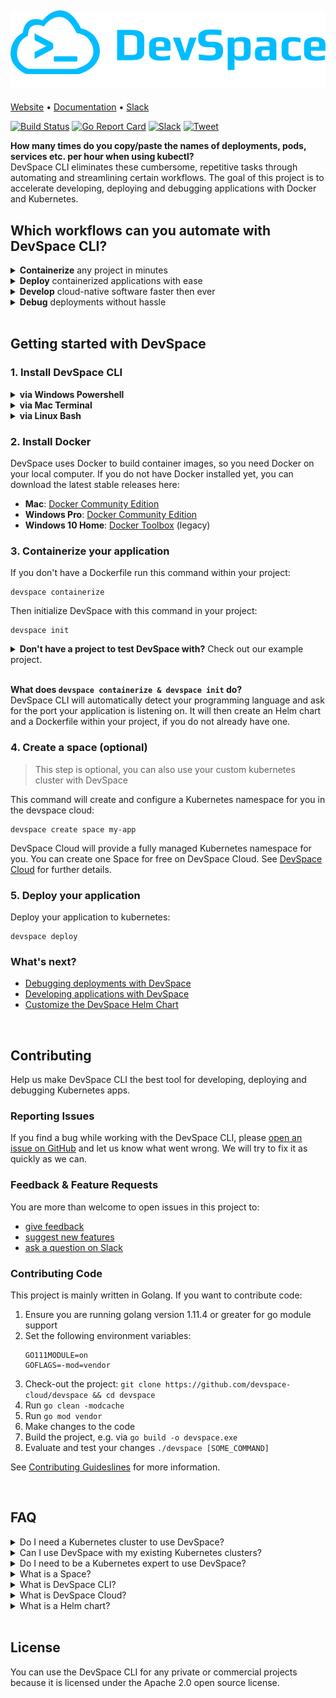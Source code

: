 [![DevSpace Logo](docs/website/static/img/github-readme-header.svg)](https://devspace.cloud/)
---

[Website](https://devspace.cloud/) • 
[Documentation](https://devspace.cloud/docs) • 
[Slack](https://devspace.cloud/slack)

[![Build Status](https://travis-ci.org/devspace-cloud/devspace.svg?branch=master)](https://travis-ci.org/devspace-cloud/devspace)
[![Go Report Card](https://goreportcard.com/badge/github.com/devspace-cloud/devspace)](https://goreportcard.com/report/github.com/devspace-cloud/devspace)
[![Slack](https://devspace.cloud/slack/badge.svg)](http://devspace.cloud/slack)
[![Tweet](https://img.shields.io/twitter/url/http/shields.io.svg?style=social)](https://twitter.com/home?status=Just%20found%20out%20about%20%23DevSpace%20CLI%3A%20https%3A//github.com/devspace-cloud/devspace%0A%0AIt%20lets%20you%20build%20cloud%20native%20software%20directly%20on%20top%20of%20%23Kubernetes%20and%20%23Docker%0A%23CloudNative%20%23k8s)


**How many times do you copy/paste the names of deployments, pods, services etc. per hour when using kubectl?**  
DevSpace CLI eliminates these cumbersome, repetitive tasks through automating and streamlining certain workflows. The goal of this project is to accelerate developing, deploying and debugging applications with Docker and Kubernetes.

## Which workflows can you automate with DevSpace CLI?

<details>
<summary><b>Containerize</b> any project in minutes</summary>

### Containerize your project
```
devspace containerize
```

DevSpace can create a smart default Dockerfile based on the detected programming language detected in your project.

### Initialize your project
```
devspace init
```

Initializes DevSpace and adds a [highly customizable Helm chart](https://devspace.cloud/docs/charts/devspace-helm-chart) to your project.

Customize your Kubernetes deployment easily:
- [Easily add a database](https://devspace.cloud/docs/chart/customization/predefined-components)
- [Easily add custom kubernetes yamls](https://devspace.cloud/docs/chart/customization/custom-manifests)
- [Configure persistent volumes](https://devspace.cloud/docs/charts/persistent-volumes)
- [Configure environment variables](https://devspace.cloud/docs/charts/environment-variables)

---

</details>

<details>
<summary><b>Deploy</b> containerized applications with ease</summary>

### Deploy your application
```
devspace deploy
```

#### What does `devspace deploy` do?
1. Builds, tags and pushes one or even multiple Docker images
2. Creates pull secrets for your image registries
3. Deploys your project with the newest images (e.g. using Helm)

> DevSpace CLI will use the current kubectl context. If you do not have a Kubernetes cluster, you can use [DevSpace Cloud](https://devspace.cloud) to get a fully managed Kubernetes namespace.

---

</details>

<details>
<summary><b>Develop</b> cloud-native software faster then ever</summary>

### Develop in a production-like environment
```
devspace dev
```
**With DevSpace, you can build and test your application directly inside Kubernetes.** Thanks to our real-time code sync, you can even use hot reloading tools (e.g. nodemon) to refresh your running application without having to waste time on re-building and re-deploying your application every time you change your code. With DevSpace, your containers are updated in real-time without any delay. It works in any container with and without volumes.

Learn more about development with DevSpace:
- [Real-time code synchronization for hot reloading](https://devspace.cloud/docs/cli/development/synchronization)
- [Automatic port forwarding for access via localhost](https://devspace.cloud/docs/cli/development/port-forwarding)
- [Terminal proxy for running commands in your containers](https://devspace.cloud/docs/cli/development/terminal)

---

</details>

<details>
<summary><b>Debug</b> deployments without hassle</summary>

### Speed up finding and solving issues
```
devspace analyze
```
**DevSpace automatically analyzes your deployments**, identifies potential issues and helps you resolve them:
- Identify reasons for image pull failure
- View log snapshots of crashed containers
- Debug networking issues (e.g. misconfigured services)

Learn more about development with DevSpace:
- [Automate issue detection with DevSpace](https://devspace.cloud/docs/cli/debugging/analyze)
- [Stream container logs with DevSpace](https://devspace.cloud/docs/cli/debugging/logs)
- [Use the debugger of your IDE with DevSpace](https://devspace.cloud/docs/cli/debugging/debuggers)
- [Start terminal sessions for debugging](https://devspace.cloud/docs/cli/debugging/enter)

</details>

<br>

## Getting started with DevSpace
### 1. Install DevSpace CLI

<details>
<summary><b>via Windows Powershell</b></summary>

```
md -Force "$Env:APPDATA\devspace"; [System.Net.ServicePointManager]::SecurityProtocol = [System.Net.SecurityProtocolType]'Tls,Tls11,Tls12';
wget -UseBasicParsing ((Invoke-WebRequest -URI "https://github.com/devspace-cloud/devspace/releases/latest" -UseBasicParsing).Content -replace "(?ms).*`"([^`"]*devspace-windows-amd64.exe)`".*","https://github.com/`$1") -o $Env:APPDATA\devspace\devspace.exe; & "$Env:APPDATA\devspace\devspace.exe" "install"; $env:Path = (Get-ItemProperty -Path HKCU:\Environment -Name Path).Path
```

</details>

<details>
<summary><b>via Mac Terminal</b></summary>

```
curl -s -L "https://github.com/devspace-cloud/devspace/releases/latest" | sed -nE 's!.*"([^"]*devspace-darwin-amd64)".*!https://github.com\1!p' | xargs -n 1 curl -L -o devspace && chmod +x devspace;
sudo mv devspace /usr/local/bin;
```

</details>

<details>
<summary><b>via Linux Bash</b></summary>

```
curl -s -L "https://github.com/devspace-cloud/devspace/releases/latest" | sed -nE 's!.*"([^"]*devspace-linux-amd64)".*!https://github.com\1!p' | xargs -n 1 curl -L -o devspace && chmod +x devspace;
sudo mv devspace /usr/local/bin;
```

</details>

### 2. Install Docker

DevSpace uses Docker to build container images, so you need Docker on your local computer. If you do not have Docker installed yet, you can download the latest stable releases here:
- **Mac**: [Docker Community Edition](https://download.docker.com/mac/stable/Docker.dmg)
- **Windows Pro**: [Docker Community Edition](https://download.docker.com/win/stable/Docker%20for%20Windows%20Installer.exe)
- **Windows 10 Home**: [Docker Toolbox](https://download.docker.com/win/stable/DockerToolbox.exe) (legacy)


### 3. Containerize your application
If you don't have a Dockerfile run this command within your project:
```
devspace containerize
```

Then initialize DevSpace with this command in your project:
```
devspace init
```
<details>
<summary><b>Don't have a project to test DevSpace with?</b> Check out our example project.</summary>

```
git clone https://github.com/devspace-cloud/devspace-quickstart-nodejs
```

</details>

<br>

**What does `devspace containerize & devspace init` do?**  
DevSpace CLI will automatically detect your programming language and ask for the port your application is listening on. It will then create an Helm chart and a Dockerfile within your project, if you do not already have one.

### 4. Create a space (optional)

> This step is optional, you can also use your custom kubernetes cluster with DevSpace

This command will create and configure a Kubernetes namespace for you in the devspace cloud:
```
devspace create space my-app
```
DevSpace Cloud will provide a fully managed Kubernetes namespace for you. You can create one Space for free on DevSpace Cloud. See [DevSpace Cloud](https://devspace.cloud) for further details.

### 5. Deploy your application
Deploy your application to kubernetes:
```
devspace deploy
```

### What's next?
- [Debugging deployments with DevSpace](https://devspace.cloud/docs/cli/debugging/overview)
- [Developing applications with DevSpace](https://devspace.cloud/docs/cli/development/workflow)
- [Customize the DevSpace Helm Chart](https://devspace.cloud/docs/chart/basics/devspace-helm-chart)

<br>

## Contributing
Help us make DevSpace CLI the best tool for developing, deploying and debugging Kubernetes apps.

### Reporting Issues
If you find a bug while working with the DevSpace CLI, please [open an issue on GitHub](https://github.com/devspace-cloud/devspace/issues/new?labels=kind%2Fbug&template=bug-report.md&title=Bug:) and let us know what went wrong. We will try to fix it as quickly as we can.

### Feedback & Feature Requests
You are more than welcome to open issues in this project to:
- [give feedback](https://github.com/devspace-cloud/devspace/issues/new?labels=kind%2Ffeedback&title=Feedback:)
- [suggest new features](https://github.com/devspace-cloud/devspace/issues/new?labels=kind%2Ffeature&template=feature-request.md&title=Feature%20Request:)
- [ask a question on Slack](https://devspace.cloud/slack)

### Contributing Code
This project is mainly written in Golang. If you want to contribute code:
1. Ensure you are running golang version 1.11.4 or greater for go module support
2. Set the following environment variables:
    ```
    GO111MODULE=on
    GOFLAGS=-mod=vendor
    ```
3. Check-out the project: `git clone https://github.com/devspace-cloud/devspace && cd devspace`
4. Run `go clean -modcache`
5. Run `go mod vendor`
6. Make changes to the code
7. Build the project, e.g. via `go build -o devspace.exe`
8. Evaluate and test your changes `./devspace [SOME_COMMAND]`

See [Contributing Guideslines](CONTRIBUTING.md) for more information.


<br>

## FAQ
<details>
<summary>Do I need a Kubernetes cluster to use DevSpace?</summary>

**No.** You can simply use **the fully managed Spaces** provided by DevSpace Cloud.

</details>

<details>
<summary>Can I use DevSpace with my existing Kubernetes clusters?</summary>

**Yes.** You have two options:
1. [Connect your existing Kubernetes clusters to DevSpace Cloud](https://devspace.cloud/docs/cloud/external-clusters/overview) as external clusters. DevSpace Cloud will then be able to create and manage users and Spaces on top of your Kubernetes clusters.
2. You just use DevSpace CLI without DevSpace Cloud. That means that you manually need to:
    * enforce resource limits
    * configure secure user permissions
    * isolate namespaces of different users
    * connect domains and configure ingresses
    * install and manage basic cluster services (e.g. ingress controller, cert-manager for TLS, monitoring and log aggregation tools)

</details>

<details>
<summary>Do I need to be a Kubernetes expert to use DevSpace?</summary>

**No.** Altough DevSpace provides a lot of advanced tooling for Kubernetes experts, it is optimized for developer experience which makes it especially easy to use for Kubernetes beginners.

</details>

<details>
<summary>What is a Space?</summary>

Spaces are smart Kubernetes namespaces which provide the following features:
- Automatic provisioning via `devspace create space [SPACE_NAME]`
- Automatic allocation of a subdomain for each Space, e.g. `my-app.devspace.host`
- Automatic RBAC configuration for better isolation of users
- Automatic resource limit configuration and enforcement
- Resource auto-scaling within the configured limits
- Smart analysis of issues within your Space via `devspace analyze`

</details>

<details>
<summary>What is DevSpace CLI?</summary>

DevSpace CLI is an open-source command-line tool that provides everything you need to develop, deploy and debug applications with Docker and Kubernetes.

> You can either use DevSpace CLI as standalone solution for your self-managed Kubernetes namespaces or in combination with DevSpace Cloud.

</details>

<details>
<summary>What is DevSpace Cloud?</summary>

DevSpace Cloud is a developer platform for Kubernetes that lets you create and manage Spaces via DevSpace CLI or GUI. 

> The Spaces you create with DevSpace Cloud either run on a Kubernetes cluster within DevSpace Cloud or on your own Kubernetes clusters after connecting them to the platform.

</details>

<details>
<summary>What is a Helm chart?</summary>

[Helm](https://helm.sh/) is the package manager for Kubernetes. Packages in Helm are called Helm charts.

[Learn more about Helm charts](https://helm.sh/docs/)

</details>

<br>

## License
You can use the DevSpace CLI for any private or commercial projects because it is licensed under the Apache 2.0 open source license.
